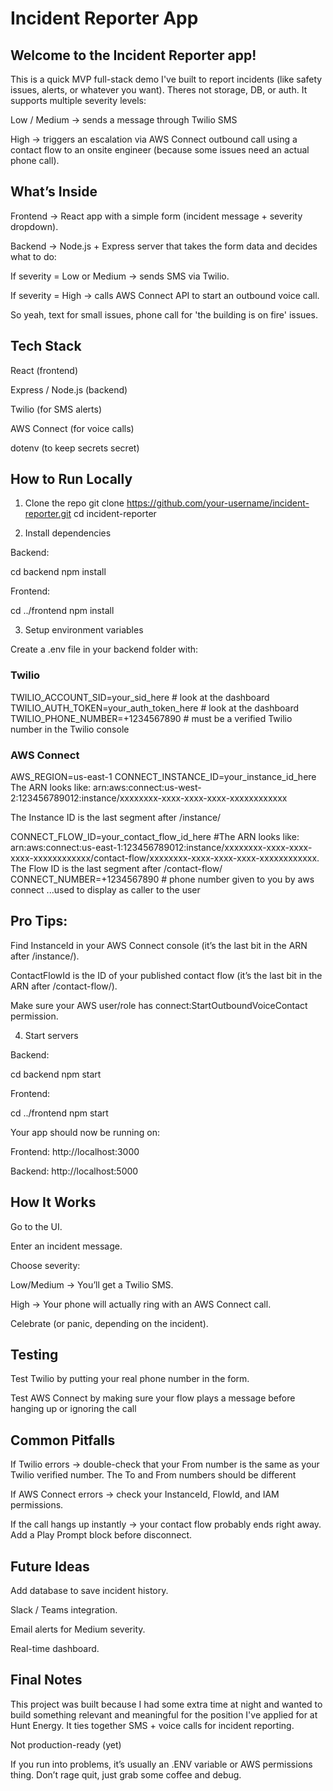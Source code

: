 # Incident Reporter App

## Welcome to the Incident Reporter app! 
This is a quick MVP full-stack demo I've built to report incidents (like safety issues, alerts, or whatever you want). Theres not storage, DB, or auth. It supports multiple severity levels:

Low / Medium -> sends a message through Twilio SMS

High -> triggers an escalation via AWS Connect outbound call using a contact flow to an onsite engineer  (because some issues need an actual phone call).

## What’s Inside

Frontend -> React app with a simple form (incident message + severity dropdown).

Backend -> Node.js + Express server that takes the form data and decides what to do:

If severity = Low or Medium -> sends SMS via Twilio.

If severity = High -> calls AWS Connect API to start an outbound voice call.

So yeah, text for small issues, phone call for 'the building is on fire' issues.

## Tech Stack

React (frontend)

Express / Node.js (backend)

Twilio (for SMS alerts)

AWS Connect (for voice calls)

dotenv (to keep secrets secret)

## How to Run Locally

1. Clone the repo
git clone https://github.com/your-username/incident-reporter.git
cd incident-reporter

2. Install dependencies

Backend:

cd backend
npm install


Frontend:

cd ../frontend
npm install

3. Setup environment variables

Create a .env file in your backend folder with:

### Twilio
TWILIO_ACCOUNT_SID=your_sid_here # look at the dashboard
TWILIO_AUTH_TOKEN=your_auth_token_here # look at the dashboard
TWILIO_PHONE_NUMBER=+1234567890   # must be a verified Twilio number in the Twilio console

### AWS Connect
AWS_REGION=us-east-1
CONNECT_INSTANCE_ID=your_instance_id_here  The ARN looks like: arn:aws:connect:us-west-2:123456789012:instance/xxxxxxxx-xxxx-xxxx-xxxx-xxxxxxxxxxxx

The Instance ID is the last segment after /instance/

CONNECT_FLOW_ID=your_contact_flow_id_here #The ARN looks like: arn:aws:connect:us-east-1:123456789012:instance/xxxxxxxx-xxxx-xxxx-xxxx-xxxxxxxxxxxx/contact-flow/xxxxxxxx-xxxx-xxxx-xxxx-xxxxxxxxxxxx. The Flow ID is the last segment after /contact-flow/
CONNECT_NUMBER=+1234567890   # phone number given to you by aws connect ...used to display as caller to the user


## Pro Tips:

Find InstanceId in your AWS Connect console (it’s the last bit in the ARN after /instance/).

ContactFlowId is the ID of your published contact flow (it’s the last bit in the ARN after /contact-flow/).

Make sure your AWS user/role has connect:StartOutboundVoiceContact permission.

4. Start servers

Backend:

cd backend
npm start


Frontend:

cd ../frontend
npm start


Your app should now be running on:

Frontend: http://localhost:3000

Backend: http://localhost:5000



## How It Works

Go to the UI.

Enter an incident message.

Choose severity:

Low/Medium → You’ll get a Twilio SMS.

High → Your phone will actually ring with an AWS Connect call.

Celebrate (or panic, depending on the incident).



## Testing

Test Twilio by putting your real phone number in the form.

Test AWS Connect by making sure your flow plays a message before hanging up or ignoring the call

## Common Pitfalls

If Twilio errors -> double-check that your From number is the same as your Twilio verified number. The To and From numbers should be different

If AWS Connect errors -> check your InstanceId, FlowId, and IAM permissions.

If the call hangs up instantly -> your contact flow probably ends right away. Add a Play Prompt block before disconnect.

## Future Ideas

Add database to save incident history.

Slack / Teams integration.

Email alerts for Medium severity.

Real-time dashboard.

## Final Notes

This project was built because I had some extra time at night and wanted to build something relevant and meaningful for the position I've applied for at Hunt Energy. It ties together SMS + voice calls for incident reporting.

Not production-ready (yet)

If you run into problems, it’s usually an .ENV variable or AWS permissions thing. Don’t rage quit, just grab some coffee and debug. 
